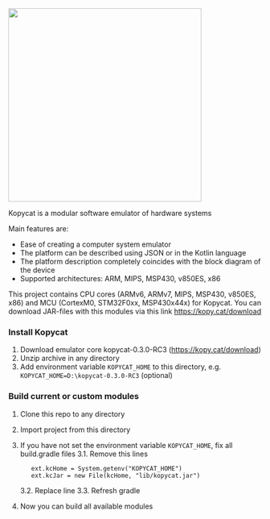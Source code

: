 <img src="https://kopy.cat/static/media/big_logo.169d84fb.png" width="384">

Kopycat is a modular software emulator of hardware systems

Main features are:

- Ease of creating a computer system emulator
- The platform can be described using JSON or in the Kotlin language
- The platform description completely coincides with the block diagram of the device
- Supported architectures: ARM, MIPS, MSP430, v850ES, x86

This project contains CPU cores (ARMv6, ARMv7, MIPS, MSP430, v850ES, x86) and MCU (CortexM0, STM32F0xx, MSP430x44x) for Kopycat. 
You can download JAR-files with this modules via this link https://kopy.cat/download

### Install Kopycat
1. Download emulator core kopycat-0.3.0-RC3 (https://kopy.cat/download)
2. Unzip archive in any directory
3. Add environment variable `KOPYCAT_HOME` to this directory, e.g. `KOPYCAT_HOME=D:\kopycat-0.3.0-RC3` (optional)

### Build current or custom modules
1. Clone this repo to any directory
2. Import project from this directory
3. If you have not set the environment variable `KOPYCAT_HOME`, fix all build.gradle files 
    3.1. Remove this lines
          
          ext.kcHome = System.getenv("KOPYCAT_HOME")
          ext.kcJar = new File(kcHome, "lib/kopycat.jar")
    3.2. Replace line
    3.3. Refresh gradle
4. Now you can build all available modules

